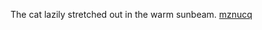 The cat lazily stretched out in the warm sunbeam. <a href="https://en.ueh.edu.vn/6gwt-robux-toda.html">mznucq</a>
